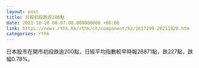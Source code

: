 ```yaml
---
layout: post
title: 日股初段跌逾200點
date: 2021-10-28 08:07:08.000000000 +08:00
link: https://news.rthk.hk/rthk/ch/component/k2/1617299-20211028.htm
categories: rthk
---
```


日本股市在開市初段跌逾200點，日經平均指數較早時報28871點，跌227點，跌幅0.78%。
